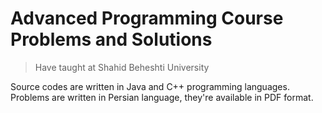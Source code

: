 # Advanced Programming Course Problems and Solutions
>Have taught at Shahid Beheshti University

Source codes are written in Java and C++ programming languages.
Problems are written in Persian language, they're available in PDF format.
